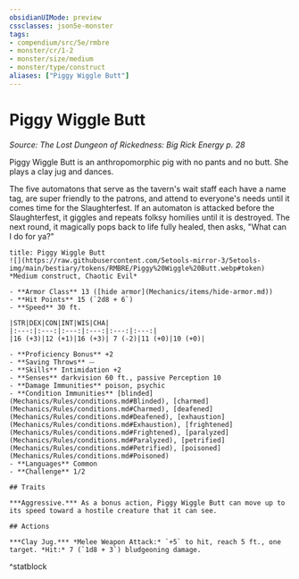 ```yaml
---
obsidianUIMode: preview
cssclasses: json5e-monster
tags:
- compendium/src/5e/rmbre
- monster/cr/1-2
- monster/size/medium
- monster/type/construct
aliases: ["Piggy Wiggle Butt"]
---
```

# Piggy Wiggle Butt
*Source: The Lost Dungeon of Rickedness: Big Rick Energy p. 28*  

Piggy Wiggle Butt is an anthropomorphic pig with no pants and no butt. She plays a clay jug and dances.

The five automatons that serve as the tavern's wait staff each have a name tag, are super friendly to the patrons, and attend to everyone's needs until it comes time for the Slaughterfest. If an automaton is attacked before the Slaughterfest, it giggles and repeats folksy homilies until it is destroyed. The next round, it magically pops back to life fully healed, then asks, "What can I do for ya?"

```ad-statblock
title: Piggy Wiggle Butt
![](https://raw.githubusercontent.com/5etools-mirror-3/5etools-img/main/bestiary/tokens/RMBRE/Piggy%20Wiggle%20Butt.webp#token)
*Medium construct, Chaotic Evil*

- **Armor Class** 13 ([hide armor](Mechanics/items/hide-armor.md))
- **Hit Points** 15 (`2d8 + 6`)
- **Speed** 30 ft.

|STR|DEX|CON|INT|WIS|CHA|
|:---:|:---:|:---:|:---:|:---:|:---:|
|16 (+3)|12 (+1)|16 (+3)| 7 (-2)|11 (+0)|10 (+0)|

- **Proficiency Bonus** +2
- **Saving Throws** ⏤
- **Skills** Intimidation +2
- **Senses** darkvision 60 ft., passive Perception 10
- **Damage Immunities** poison, psychic
- **Condition Immunities** [blinded](Mechanics/Rules/conditions.md#Blinded), [charmed](Mechanics/Rules/conditions.md#Charmed), [deafened](Mechanics/Rules/conditions.md#Deafened), [exhaustion](Mechanics/Rules/conditions.md#Exhaustion), [frightened](Mechanics/Rules/conditions.md#Frightened), [paralyzed](Mechanics/Rules/conditions.md#Paralyzed), [petrified](Mechanics/Rules/conditions.md#Petrified), [poisoned](Mechanics/Rules/conditions.md#Poisoned)
- **Languages** Common
- **Challenge** 1/2

## Traits

***Aggressive.*** As a bonus action, Piggy Wiggle Butt can move up to its speed toward a hostile creature that it can see.

## Actions

***Clay Jug.*** *Melee Weapon Attack:* `+5` to hit, reach 5 ft., one target. *Hit:* 7 (`1d8 + 3`) bludgeoning damage.
```
^statblock